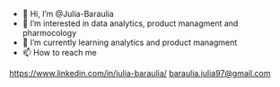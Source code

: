 - 👋 Hi, I’m @Julia-Baraulia
- 👀 I’m interested in data analytics, product managment and pharmocology
- 🌱 I’m currently learning analytics and product managment 
- 📫 How to reach me
  
https://www.linkedin.com/in/julia-baraulia/
baraulia.julia97@gmail.com

<!---
Julia-Baraulia/Julia-Baraulia is a ✨ special ✨ repository because its `README.md` (this file) appears on your GitHub profile.
You can click the Preview link to take a look at your changes.
--->
